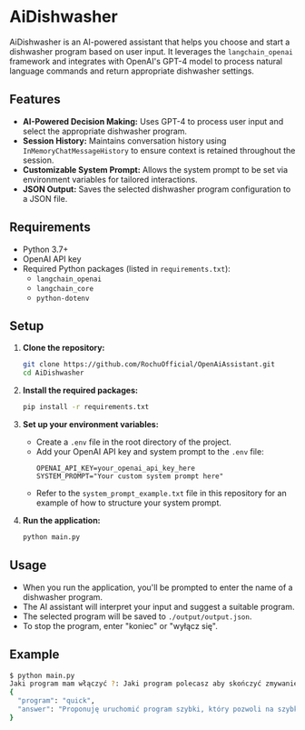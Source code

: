 # AiDishwasher

AiDishwasher is an AI-powered assistant that helps you choose and start a dishwasher program based on user input. It leverages the `langchain_openai` framework and integrates with OpenAI's GPT-4 model to process natural language commands and return appropriate dishwasher settings.

## Features

- **AI-Powered Decision Making:** Uses GPT-4 to process user input and select the appropriate dishwasher program.
- **Session History:** Maintains conversation history using `InMemoryChatMessageHistory` to ensure context is retained throughout the session.
- **Customizable System Prompt:** Allows the system prompt to be set via environment variables for tailored interactions.
- **JSON Output:** Saves the selected dishwasher program configuration to a JSON file.

## Requirements

- Python 3.7+
- OpenAI API key
- Required Python packages (listed in `requirements.txt`):
    - `langchain_openai`
    - `langchain_core`
    - `python-dotenv`

## Setup

1. **Clone the repository:**
    ```bash
    git clone https://github.com/RochuOfficial/OpenAiAssistant.git
    cd AiDishwasher
    ```

2. **Install the required packages:**
    ```bash
    pip install -r requirements.txt
    ```

3. **Set up your environment variables:**
    - Create a `.env` file in the root directory of the project.
    - Add your OpenAI API key and system prompt to the `.env` file:
      ```
      OPENAI_API_KEY=your_openai_api_key_here
      SYSTEM_PROMPT="Your custom system prompt here"
      ```
    - Refer to the `system_prompt_example.txt` file in this repository for an example of how to structure your system prompt.

4. **Run the application:**
    ```bash
    python main.py
    ```

## Usage

- When you run the application, you'll be prompted to enter the name of a dishwasher program.
- The AI assistant will interpret your input and suggest a suitable program.
- The selected program will be saved to `./output/output.json`.
- To stop the program, enter "koniec" or "wyłącz się".

## Example

```bash
$ python main.py
Jaki program mam włączyć ?: Jaki program polecasz aby skończyć zmywanie jeśli za 15 min mam gości ?
{
  "program": "quick",
  "answer": "Proponuję uruchomić program szybki, który pozwoli na szybkie umycie lekko zabrudzonych naczyń przed przyjściem gości."
}
